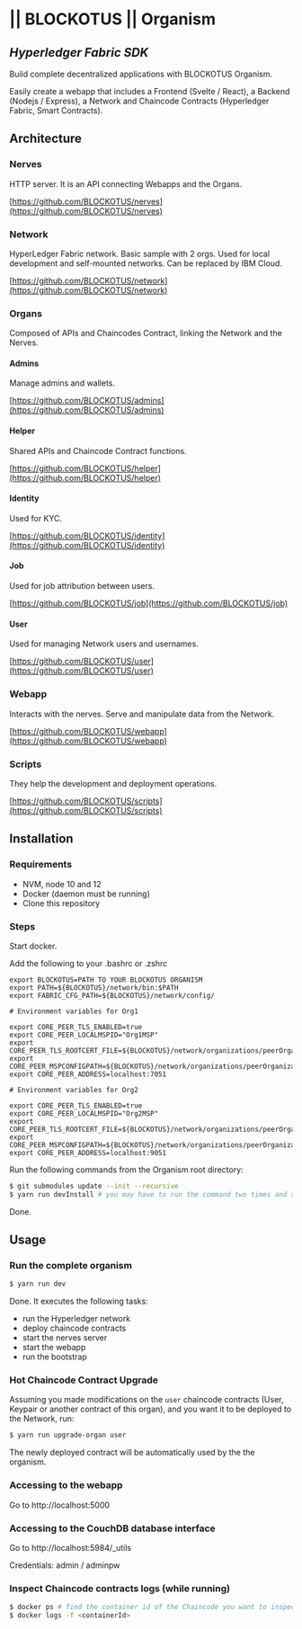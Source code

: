# || BLOCKOTUS || Organism
## _Hyperledger Fabric SDK_

Build complete decentralized applications with BLOCKOTUS Organism. 

Easily create a webapp that includes a Frontend (Svelte / React), a Backend (Nodejs / Express), a Network and Chaincode Contracts (Hyperledger Fabric, Smart Contracts).

## Architecture

### Nerves
HTTP server. It is an API connecting Webapps and the Organs.

[https://github.com/BLOCKOTUS/nerves](https://github.com/BLOCKOTUS/nerves)

### Network
HyperLedger Fabric network. Basic sample with 2 orgs. Used for local development and self-mounted networks. Can be replaced by IBM Cloud.

[https://github.com/BLOCKOTUS/network](https://github.com/BLOCKOTUS/network)

### Organs
Composed of APIs and Chaincodes Contract, linking the Network and the Nerves. 

#### Admins
Manage admins and wallets.

[https://github.com/BLOCKOTUS/admins](https://github.com/BLOCKOTUS/admins)

#### Helper
Shared APIs and Chaincode Contract functions.

[https://github.com/BLOCKOTUS/helper](https://github.com/BLOCKOTUS/helper)

#### Identity
Used for KYC.

[https://github.com/BLOCKOTUS/identity](https://github.com/BLOCKOTUS/identity)

#### Job
Used for job attribution between users.

[https://github.com/BLOCKOTUS/job](https://github.com/BLOCKOTUS/job)

#### User
Used for managing Network users and usernames.

[https://github.com/BLOCKOTUS/user](https://github.com/BLOCKOTUS/user)

### Webapp
Interacts with the nerves. Serve and manipulate data from the Network.

[https://github.com/BLOCKOTUS/webapp](https://github.com/BLOCKOTUS/webapp)

### Scripts
They help the development and deployment operations.

[https://github.com/BLOCKOTUS/scripts](https://github.com/BLOCKOTUS/scripts)

## Installation

### Requirements

- NVM, node 10 and 12
- Docker (daemon must be running)
- Clone this repository

### Steps

Start docker.

Add the following to your .bashrc or .zshrc

```
export BLOCKOTUS=PATH TO YOUR BLOCKOTUS ORGANISM
export PATH=${BLOCKOTUS}/network/bin:$PATH
export FABRIC_CFG_PATH=${BLOCKOTUS}/network/config/

# Environment variables for Org1

export CORE_PEER_TLS_ENABLED=true
export CORE_PEER_LOCALMSPID="Org1MSP"
export CORE_PEER_TLS_ROOTCERT_FILE=${BLOCKOTUS}/network/organizations/peerOrganizations/org1.example.com/peers/peer0.org1.example.com/tls/ca.crt
export CORE_PEER_MSPCONFIGPATH=${BLOCKOTUS}/network/organizations/peerOrganizations/org1.example.com/users/Admin@org1.example.com/msp
export CORE_PEER_ADDRESS=localhost:7051

# Environment variables for Org2

export CORE_PEER_TLS_ENABLED=true
export CORE_PEER_LOCALMSPID="Org2MSP"
export CORE_PEER_TLS_ROOTCERT_FILE=${BLOCKOTUS}/network/organizations/peerOrganizations/org2.example.com/peers/peer0.org2.example.com/tls/ca.crt
export CORE_PEER_MSPCONFIGPATH=${BLOCKOTUS}/network/organizations/peerOrganizations/org2.example.com/users/Admin@org2.example.com/msp
export CORE_PEER_ADDRESS=localhost:9051
```

Run the following commands from the Organism root directory:

```bash
$ git submodules update --init --recursive
$ yarn run devInstall # you may have to run the command two times and switch your node version
``` 

Done.

## Usage

### Run the complete organism

```bash
$ yarn run dev
``` 

Done.
It executes the following tasks:
- run the Hyperledger network
- deploy chaincode contracts
- start the nerves server
- start the webapp
- run the bootstrap

### Hot Chaincode Contract Upgrade

Assuming you made modifications on the `user` chaincode contracts (User, Keypair or another contract of this organ), and you want it to be deployed to the Network, run:

```bash
$ yarn run upgrade-organ user
``` 

The newly deployed contract will be automatically used by the the organism.

### Accessing to the webapp

Go to http://localhost:5000

### Accessing to the CouchDB database interface

Go to http://localhost:5984/_utils

Credentials: admin / adminpw

### Inspect Chaincode contracts logs (while running)

```bash
$ docker ps # find the container id of the Chaincode you want to inspect
$ docker logs -f <containerId>
```
